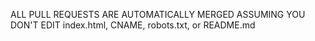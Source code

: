 ALL PULL REQUESTS ARE AUTOMATICALLY MERGED ASSUMING YOU DON'T EDIT index.html, CNAME, robots.txt, or README.md
